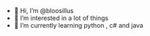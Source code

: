 - 👋 Hi, I’m @bloosillus
- 👀 I’m interested in a lot of things
- 🌱 I’m currently learning python , c# and java


<!---
Bloosillus/Bloosillus is a ✨ special ✨ repository because its `README.md` (this file) appears on your GitHub profile.
You can click the Preview link to take a look at your changes.
--->
